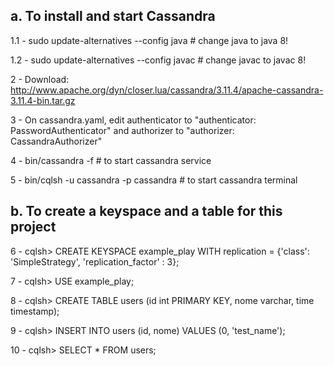 
## a. To install and start Cassandra

1.1 - sudo update-alternatives --config java   # change java to java 8!

1.2 - sudo update-alternatives --config javac  # change javac to javac 8!

2 - Download: http://www.apache.org/dyn/closer.lua/cassandra/3.11.4/apache-cassandra-3.11.4-bin.tar.gz

3 - On cassandra.yaml, edit authenticator to "authenticator: PasswordAuthenticator" and authorizer to "authorizer: CassandraAuthorizer"

4 - bin/cassandra -f # to start cassandra service

5 - bin/cqlsh -u cassandra -p cassandra # to start cassandra terminal


## b. To create a keyspace and a table for this project

6 - cqlsh> CREATE KEYSPACE example_play WITH replication = {'class': 'SimpleStrategy', 'replication_factor' : 3};

7 - cqlsh> USE example_play;

8 - cqlsh> CREATE TABLE users (id int PRIMARY KEY, nome varchar, time timestamp);

9 - cqlsh> INSERT INTO users (id, nome) VALUES (0, 'test_name');

10 - cqlsh> SELECT * FROM users;
